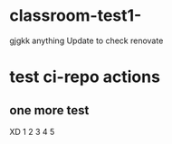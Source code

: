 # classroom-test1-
gjgkk
anything
Update to check renovate

# test ci-repo actions
## one more test
XD
1
2
3
4
5
